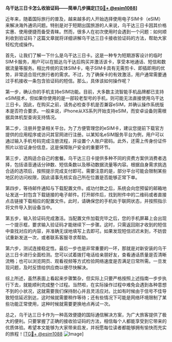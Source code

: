 **乌干达三日卡怎么收验证码——简单几步搞定[[TG💪+ @esim1088](https://t.me/s/esim1088)]**

近年来，随着国际旅行的普及，越来越多的人开始选择使用电子SIM卡（eSIM）来解决海外通讯问题。特别是对于短期出国旅游的人来说，乌干达三日卡因其价格实惠、使用便捷而备受青睐。然而，很多人在初次使用时会遇到一个问题：如何顺利收到验证码？这篇文章就将详细讲解乌干达三日卡接收验证码的方法，帮助大家轻松完成操作。

首先，让我们了解一下什么是乌干达三日卡。这是一种专为短期游客设计的临时SIM卡服务，用户可以在抵达乌干达后购买并激活该卡，享受本地通话、短信和数据流量等服务。相比传统的实体SIM卡，电子SIM卡具有无需剪卡、即插即用的优势，非常适合现代旅行者的需求。不过，为了确保卡的有效激活，用户通常需要通过手机接收一条包含验证码的短信。那么，具体该如何操作呢？

第一步，确认你的手机支持eSIM功能。目前，大多数主流智能手机品牌都已支持eSIM技术，但如果你使用的是一部较老型号的手机，则可能无法直接使用乌干达三日卡。因此，在购买之前，请务必检查手机是否兼容eSIM，并确认操作系统版本是否符合要求。一般来说，iPhone从XS系列开始支持eSIM，而安卓设备则需根据具体机型查询支持情况。

第二步，注册并登录相关平台。为了方便管理您的eSIM卡，建议您提前下载官方提供的应用程序或访问其官网进行注册。以某知名eSIM服务平台为例，用户可以通过输入手机号码完成注册流程，并设置个人账户密码。此外，还需上传身份证件照片以验证身份信息，这是保障账户安全的重要环节。

第三步，选购适合自己的套餐。乌干达三日卡提供多种不同的资费方案供消费者选择，包括语音通话分钟数、短信条数以及移动数据流量等内容。根据自身需求挑选合适的选项后，按照提示完成支付即可。需要注意的是，部分平台可能会限制某些地区的访问权限，因此请事先核实自己所在位置是否能够正常下单。

第四步，等待邮件通知与下载配置文件。成功付款之后，系统会向您预留的邮箱地址发送一封包含下载链接的电子邮件。打开邮件后，找到附件中的二维码或者直接点击链接下载相应的配置文件。此时，请确保您的手机处于联网状态，并按照指示将文件导入到设备当中。

第五步，输入验证码完成激活。当配置文件加载完毕之后，您的手机屏幕上会出现一个提示框，要求输入验证码才能继续下一步骤。这时，只需返回刚才收到的短信中查找对应的内容，并准确无误地填写上去即可。如果发现短信迟迟未到，不妨尝试重新发送一次，或者联系客服寻求帮助。

第六步，测试连接稳定性。最后一步也是非常重要的一环，那就是对新安装的乌干达三日卡进行全面检测。您可以试着拨打电话给亲朋好友，查看通话质量是否清晰流畅；也可以浏览网页、观看视频等方式检验网络速度是否满足日常所需。一旦发现问题，及时反馈给供应商以便尽快解决。

综上所述，虽然表面上看起来步骤繁杂，但实际上只要严格按照上述指南一步步执行下去，就能顺利完成整个过程。当然啦，在实际操作过程中难免会遇到各种意想不到的小状况，这就需要我们保持耐心并且灵活应对。比如有时候由于信号不佳导致短信延迟到达，这时候就需要稍作等待；还有些情况下可能是网络环境限制了某些功能正常使用，这种时候就需要更换地点再试一次。

总之，乌干达三日卡作为一种高效便捷的国际通信解决方案，为广大旅客提供了极大的便利。只要掌握了正确的接收验证码的方法，相信每个人都能享受到它带来的优质体验。希望本文能够为大家带来启发，并祝愿每位读者都能够拥有愉快而充实的旅程！[[TG💪+ @esim1088](https://t.me/s/esim1088) ![Image](https://i.postimg.cc/4NQfJmqS/Snipaste-2025-05-13-00-14-12.png)]